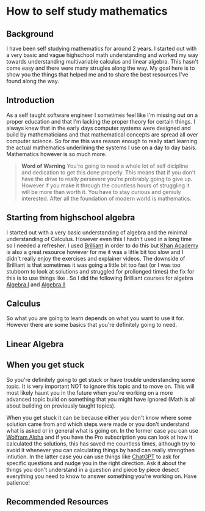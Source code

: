 <!--post-->
# How to self study mathematics

## Background

I have been self studying mathematics for around 2 years. I started out with a very basic and vague highschool math understanding and worked my way towards understanding multivariable calculus and linear algebra. This hasn't come easy and there were many strugles along the way. My goal here is to show you the things that helped me and to share the best resources I've found along the way.

## Introduction

As a self taught software engineer I sometimes feel like I'm missing out on a proper education and that I'm lacking the proper theory for certain things. I always knew that in the early days computer systems were designed and build by mathematicians and that mathematical concepts are spread all over computer science. So for me this was reason enough to really start learning the actual mathematics underlining the systems I use on a day to day basis. Mathematics however is so much more.

> **Word of Warning**
> You're going to need a whole lot of self dicipline and dedication to get this done properly. This means that if you don't have the drive to really persevere you're probrably going to give up. However if you make it through the countless hours of struggling it will be more than worth it. You have to stay curious and geniuly interested. After all the foundation of modern world is mathematics.

## Starting from highschool algebra

I started out with a very basic understanding of algebra and the minimal understanding of Calculus. However even this I hadn't used in a long time so I needed a refresher. I used [Brilliant](https://brilliant.org/home/) in order to do this but [Khan Academy](https://www.khanacademy.org/) is also a great resource however for me it was a little bit too slow and I didn't really enjoy the exercises and explainer videos. The downside of Brilliant is that sometimes it was going a little bit too fast (or I was too stubborn to look at solutions and struggled for prollonged times) the fix for this is to use things like . So I did the following Brilliant courses for algebra [Algebra I](https://brilliant.org/courses/algebra-extensions/) and [Algebra II](https://brilliant.org/courses/graphing-and-modeling/)

## Calculus

So what you are going to learn depends on what you want to use it for. However there are some basics that you're definitely going to need. 

## Linear Algebra


## When you get stuck

So you're definitely going to get stuck or have trouble understanding some topic. It is very important NOT to ignore this topic and to move on. This will most likely haunt you in the future when you're working on a more advanced topic build on something that you might have ignored (Math is all about building on previously taught topics).

When you get stuck it can be because either you don't know where some solution came from and which steps were made or you don't understand what is asked or in general what is going on. In the former case you can use [Wolfram Alpha](https://www.wolframalpha.com/) and if you have the Pro subscription you can look at how it calculated the solutions, this has saved me countless times, although try to avoid it whenever you can calculating things by hand can really strengthen intiution. In the latter case you can use things like [ChatGPT](https://chat.openai.com/) to ask for specific questions and nudge you in the right direction. Ask it about the things you don't understand in a question and piece by piece desect everything you need to know to answer something you're working on. Have patience!

## Recommended Resources
